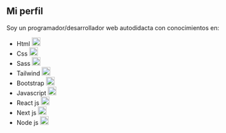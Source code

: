## Mi perfil

Soy un programador/desarrollador web autodidacta con conocimientos en:

- Html <img src="https://aux.iconspalace.com/uploads/16462271581931937339.png" width='20px' height="20px">
- Css <img src="https://blastcoding.com/wp-content/uploads/2018/10/CSS3.png" width='20px' height="20px">
- Sass <img src="https://aux.iconspalace.com/uploads/16462271581931937339.png" width='20px' height="20px">
- Tailwind <img src="https://aux.iconspalace.com/uploads/16462271581931937339.png" width='20px' height="20px">
- Bootstrap <img src="https://aux.iconspalace.com/uploads/16462271581931937339.png" width='20px' height="20px">
- Javascript <img src="https://aux.iconspalace.com/uploads/16462271581931937339.png" width='20px' height="20px">
- React js <img src="https://aux.iconspalace.com/uploads/16462271581931937339.png" width='20px' height="20px">
- Next js <img src="https://aux.iconspalace.com/uploads/16462271581931937339.png" width='20px' height="20px">
- Node js <img src="https://aux.iconspalace.com/uploads/16462271581931937339.png" width='20px' height="20px">
